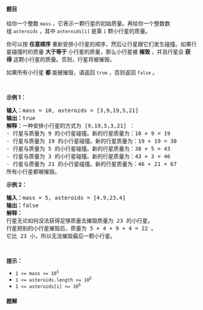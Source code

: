 #### 题目
<p>给你一个整数&nbsp;<code>mass</code>&nbsp;，它表示一颗行星的初始质量。再给你一个整数数组&nbsp;<code>asteroids</code>&nbsp;，其中&nbsp;<code>asteroids[i]</code>&nbsp;是第&nbsp;<code>i</code>&nbsp;颗小行星的质量。</p>

<p>你可以按 <strong>任意顺序</strong>&nbsp;重新安排小行星的顺序，然后让行星跟它们发生碰撞。如果行星碰撞时的质量 <strong>大于等于</strong>&nbsp;小行星的质量，那么小行星被 <strong>摧毁</strong>&nbsp;，并且行星会 <strong>获得</strong>&nbsp;这颗小行星的质量。否则，行星将被摧毁。</p>

<p>如果所有小行星 <strong>都</strong>&nbsp;能被摧毁，请返回 <code>true</code>&nbsp;，否则返回 <code>false</code>&nbsp;。</p>

<p>&nbsp;</p>

<p><strong>示例 1：</strong></p>

<pre><b>输入：</b>mass = 10, asteroids = [3,9,19,5,21]
<b>输出：</b>true
<b>解释：</b>一种安排小行星的方式为 [9,19,5,3,21] ：
- 行星与质量为 9 的小行星碰撞。新的行星质量为：10 + 9 = 19
- 行星与质量为 19 的小行星碰撞。新的行星质量为：19 + 19 = 38
- 行星与质量为 5 的小行星碰撞。新的行星质量为：38 + 5 = 43
- 行星与质量为 3 的小行星碰撞。新的行星质量为：43 + 3 = 46
- 行星与质量为 21 的小行星碰撞。新的行星质量为：46 + 21 = 67
所有小行星都被摧毁。
</pre>

<p><strong>示例 2：</strong></p>

<pre><b>输入：</b>mass = 5, asteroids = [4,9,23,4]
<b>输出：</b>false
<b>解释：</b>
行星无论如何没法获得足够质量去摧毁质量为 23 的小行星。
行星把别的小行星摧毁后，质量为 5 + 4 + 9 + 4 = 22 。
它比 23 小，所以无法摧毁最后一颗小行星。</pre>

<p>&nbsp;</p>

<p><strong>提示：</strong></p>

<ul>
	<li><code>1 &lt;= mass &lt;= 10<sup>5</sup></code></li>
	<li><code>1 &lt;= asteroids.length &lt;= 10<sup>5</sup></code></li>
	<li><code>1 &lt;= asteroids[i] &lt;= 10<sup>5</sup></code></li>
</ul>


 #### 题解